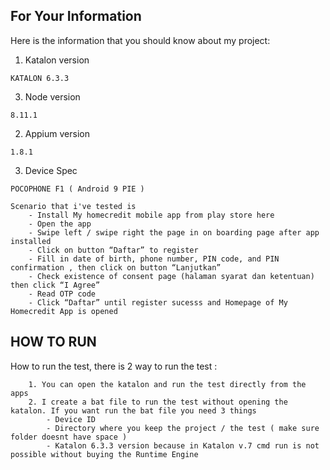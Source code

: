 
## For Your Information
Here is the information that you should know about my project:

1. Katalon version
```
KATALON 6.3.3
```
3. Node version 
```
8.11.1
```

2. Appium version
```
1.8.1
```

3. Device Spec 
```
POCOPHONE F1 ( Android 9 PIE )
```

```
Scenario that i've tested is 
	- Install My homecredit mobile app from play store here
	- Open the app
	- Swipe left / swipe right the page in on boarding page after app installed
 	- Click on button “Daftar” to register
	- Fill in date of birth, phone number, PIN code, and PIN confirmation , then click on button “Lanjutkan”
	- Check existence of consent page (halaman syarat dan ketentuan) then click “I Agree”
	- Read OTP code
	- Click “Daftar” until register sucesss and Homepage of My Homecredit App is opened
```

## HOW TO RUN
How to run the test, there is 2 way to run the test : 
```
	1. You can open the katalon and run the test directly from the apps
	2. I create a bat file to run the test without opening the katalon. If you want run the bat file you need 3 things
		- Device ID 
		- Directory where you keep the project / the test ( make sure folder doesnt have space )
		- Katalon 6.3.3 version because in Katalon v.7 cmd run is not possible without buying the Runtime Engine
```
